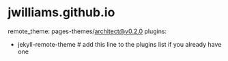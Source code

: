 # jwilliams.github.io
remote_theme: pages-themes/architect@v0.2.0
plugins:
- jekyll-remote-theme # add this line to the plugins list if you already have one
